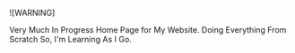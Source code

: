 ![WARNING]

Very Much In Progress Home Page for My Website. Doing Everything From Scratch So, I'm Learning As I Go.
